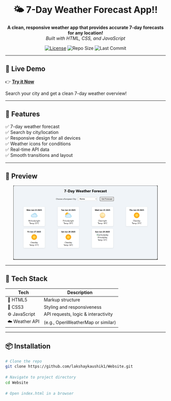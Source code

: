 <h1 align="center">🌤️ 7-Day Weather Forecast App!!</h1>

<p align="center">
  <b>A clean, responsive weather app that provides accurate 7-day forecasts for any location!</b><br/>
  <i>Built with HTML, CSS, and JavaScript</i>
</p>

<p align="center">
  <a href="LICENSE"><img src="https://img.shields.io/github/license/lakshaykaushik1/Website" alt="License"></a>
  <img src="https://img.shields.io/github/repo-size/lakshaykaushik1/Website" alt="Repo Size">
  <img src="https://img.shields.io/github/last-commit/lakshaykaushik1/Website" alt="Last Commit">
</p>

---

## 🔗 Live Demo

👉 **[Try it Now](https://lakshaykaushik1.github.io/Website/)**

Search your city and get a clean 7-day weather overview!

---

## 🌟 Features

✅ 7-day weather forecast  
✅ Search by city/location  
✅ Responsive design for all devices  
✅ Weather icons for conditions  
✅ Real-time API data  
✅ Smooth transitions and layout

---

## 📸 Preview

<p align="center">
  <img src="preview.png" alt="Weather App Screenshot" width="90%">
</p>

---

## 🧰 Tech Stack

| Tech         | Description                        |
|--------------|------------------------------------|
| 🧱 HTML5      | Markup structure                   |
| 🎨 CSS3       | Styling and responsiveness         |
| ⚙️ JavaScript | API requests, logic & interactivity |
| ☁️ Weather API | (e.g., OpenWeatherMap or similar)   |

---

## 📦 Installation

```bash
# Clone the repo
git clone https://github.com/lakshaykaushik1/Website.git

# Navigate to project directory
cd Website

# Open index.html in a browser
